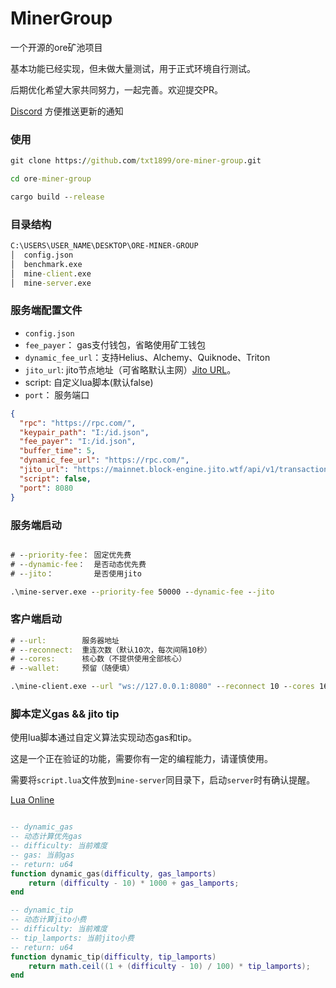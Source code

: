 # MinerGroup

一个开源的ore矿池项目

基本功能已经实现，但未做大量测试，用于正式环境自行测试。

后期优化希望大家共同努力，一起完善。欢迎提交PR。

[Discord](https://discord.gg/jsgwCwbU)  方便推送更新的通知

### 使用

```cmd
git clone https://github.com/txt1899/ore-miner-group.git

cd ore-miner-group

cargo build --release
```

### 目录结构

```cmd
C:\USERS\USER_NAME\DESKTOP\ORE-MINER-GROUP
│  config.json
│  benchmark.exe
│  mine-client.exe
│  mine-server.exe
```

### 服务端配置文件

- `config.json`
- `fee_payer`： gas支付钱包，省略使用矿工钱包
- `dynamic_fee_url`：支持Helius、Alchemy、Quiknode、Triton
- `jito_url`:
  jito节点地址（可省略默认主网）[Jito URL](https://jito-labs.gitbook.io/mev/searcher-resources/json-rpc-api-reference/url)。
- script: 自定义lua脚本(默认false)
- `port`： 服务端口

```json
{
  "rpc": "https://rpc.com/",
  "keypair_path": "I:/id.json",
  "fee_payer": "I:/id.json",
  "buffer_time": 5,
  "dynamic_fee_url": "https://rpc.com/",
  "jito_url": "https://mainnet.block-engine.jito.wtf/api/v1/transactions",
  "script": false,
  "port": 8080
}

```

### 服务端启动

```cmd

# --priority-fee： 固定优先费
# --dynamic-fee：  是否动态优先费
# --jito：         是否使用jito

.\mine-server.exe --priority-fee 50000 --dynamic-fee --jito
```

### 客户端启动

```cmd
# --url:        服务器地址
# --reconnect:  重连次数（默认10次，每次间隔10秒）
# --cores:      核心数（不提供使用全部核心）
# --wallet:     预留（随便填）

.\mine-client.exe --url "ws://127.0.0.1:8080" --reconnect 10 --cores 16 --wallet "any" 

```

### 脚本定义gas && jito tip 

使用lua脚本通过自定义算法实现动态gas和tip。

这是一个正在验证的功能，需要你有一定的编程能力，请谨慎使用。

需要将`script.lua`文件放到`mine-server`同目录下，启动`server`时有确认提醒。

[Lua Online](https://onecompiler.com/lua/42pjgqps3)

```lua

-- dynamic_gas
-- 动态计算优先gas
-- difficulty: 当前难度
-- gas: 当前gas
-- return: u64
function dynamic_gas(difficulty, gas_lamports)
    return (difficulty - 10) * 1000 + gas_lamports;
end

-- dynamic_tip
-- 动态计算jito小费
-- difficulty: 当前难度
-- tip_lamports: 当前jito小费
-- return: u64
function dynamic_tip(difficulty, tip_lamports)
    return math.ceil((1 + (difficulty - 10) / 100) * tip_lamports);
end
```
